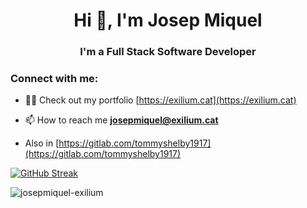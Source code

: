 <h1 align="center">Hi 👋, I'm Josep Miquel</h1>
<h3 align="center">I'm a Full Stack Software Developer</h3>

<h3 align="left">Connect with me:</h3>
<p align="left">
</p>

- 👨‍💻 Check out my portfolio [https://exilium.cat](https://exilium.cat)

- 📫 How to reach me **josepmiquel@exilium.cat**

- Also in [https://gitlab.com/tommyshelby1917](https://gitlab.com/tommyshelby1917)

[![GitHub Streak](https://streak-stats.demolab.com?user=josepmiquel-exilium&theme=dark&date_format=j%20M%5B%20Y%5D)](https://git.io/streak-stats)

<p><img align="center" src="https://github-readme-stats.vercel.app/api/top-langs?username=josepmiquel-exilium&show_icons=true&locale=en&layout=compact" alt="josepmiquel-exilium" /></p>
